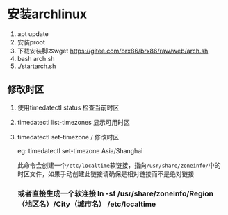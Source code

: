 # 安装archlinux

1. apt update
2. 安装proot
3. 下载安装脚本wget https://gitee.com/brx86/brx86/raw/web/arch.sh
4. bash arch.sh
5. ./startarch.sh

## 修改时区

1. 使用timedatectl status  检查当前时区

2.  timedatectl list-timezones  显示可用时区

3. timedatectl set-timezone <Zone>/<SubZone>  修改时区

    eg: timedatectl set-timezone Asia/Shanghai

    此命令会创建一个`/etc/localtime`软链接，指向`/usr/share/zoneinfo/`中的时区文件，如果手动创建此链接请确保是相对链接而不是绝对链接

    ###  或者直接生成一个软连接   ln -sf /usr/share/zoneinfo/Region（地区名）/City（城市名） /etc/localtime